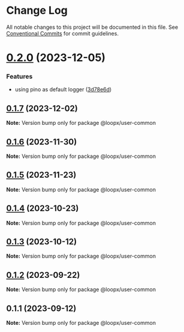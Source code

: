 # Change Log

All notable changes to this project will be documented in this file.
See [Conventional Commits](https://conventionalcommits.org) for commit guidelines.

# [0.2.0](https://github.com/betaly/loopx/compare/@loopx/user-common@0.1.7...@loopx/user-common@0.2.0) (2023-12-05)


### Features

* using pino as default logger ([3d78e6d](https://github.com/betaly/loopx/commit/3d78e6d5fa9e3a356a24263365aeeecfb0bc3fe9))





## [0.1.7](https://github.com/betaly/loopx/compare/@loopx/user-common@0.1.6...@loopx/user-common@0.1.7) (2023-12-02)

**Note:** Version bump only for package @loopx/user-common





## [0.1.6](https://github.com/betaly/loopx/compare/@loopx/user-common@0.1.5...@loopx/user-common@0.1.6) (2023-11-30)

**Note:** Version bump only for package @loopx/user-common





## [0.1.5](https://github.com/betaly/loopx/compare/@loopx/user-common@0.1.4...@loopx/user-common@0.1.5) (2023-11-23)

**Note:** Version bump only for package @loopx/user-common





## [0.1.4](https://github.com/betaly/loopx/compare/@loopx/user-common@0.1.3...@loopx/user-common@0.1.4) (2023-10-23)

**Note:** Version bump only for package @loopx/user-common





## [0.1.3](https://github.com/betaly/loopx/compare/@loopx/user-common@0.1.2...@loopx/user-common@0.1.3) (2023-10-12)

**Note:** Version bump only for package @loopx/user-common





## [0.1.2](https://github.com/betaly/loopx/compare/@loopx/user-common@0.1.1...@loopx/user-common@0.1.2) (2023-09-22)

**Note:** Version bump only for package @loopx/user-common





## 0.1.1 (2023-09-12)

**Note:** Version bump only for package @loopx/user-common

